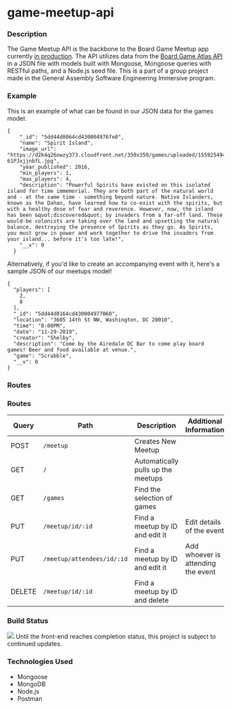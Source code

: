 # game-meetup-api

### Description
The Game Meetup API is the backbone to the Board Game Meetup app currently [in production](https://github.com/torykling/game-meetup). The API utilizes data from the [Board Game Atlas API](https://www.boardgameatlas.com/api/docs) in a JSON file with models built with Mongoose, Mongoose queries with RESTful paths, and a Node.js seed file. This is a part of a group project made in the General Assembly Software Engineering Immersive program. 

### Example
This is an example of what can be found in our JSON data for the games model.
```
{
    "_id": "5dd44d8064cd430004976fe0",
    "name": "Spirit Island",
    "image_url": "https://d2k4q26owzy373.cloudfront.net/350x350/games/uploaded/1559254941010-61PJxjjnbfL.jpg",
    "year_published": 2016,
    "min_players": 1,
    "max_players": 4,
    "description": "Powerful Spirits have existed on this isolated island for time immemorial. They are both part of the natural world and - at the same time - something beyond nature. Native Islanders, known as the Dahan, have learned how to co-exist with the spirits, but with a healthy dose of fear and reverence. However, now, the island has been &quot;discovered&quot; by invaders from a far-off land. These would-be colonists are taking over the land and upsetting the natural balance, destroying the presence of Spirits as they go. As Spirits, you must grow in power and work together to drive the invaders from your island... before it's too late!",
    "__v": 0
  }
  ```
  Alternatively, if you'd like to create an accompanying event with it, here's a sample JSON of our meetups model! 
  ```
  {
    "players": [
      2,
      8
    ],
    "_id": "5dd44d8164cd430004977060",
    "location": "3605 14th St NW, Washington, DC 20010",
    "time": "8:00PM",
    "date": "11-29-2019",
    "creator": "Shelby",
    "description": "Come by the Airedale DC Bar to come play board games! Beer and food available at venue.",
    "game": "Scrabble",
    "__v": 0
  }
  ```
  ### Routes
  
### Routes
Query | Path | Description | Additional Information |
------------ | ------------- | ------------- | ------------- |
POST | `/meetup` | Creates New Meetup |    |
GET | `/` | Automatically pulls up the meetups |    |
GET | `/games` | Find the selection of games |    |
PUT | `/meetup/id/:id` | Find a meetup by ID and edit it |  Edit details of the event  |
PUT | `/meetup/attendees/id/:id` | Find a meetup by ID and edit it | Add whoever is attending the event   |
DELETE | `/meetup/id/:id` | Find a meetup by ID and delete |      |


### Build Status
![](https://img.shields.io/badge/BUILD-IN%20PROGRESS-informational)
Until the front-end reaches completion status, this project is subject to continued updates.

### Technologies Used
* Mongoose
* MongoDB
* Node.js
* Postman

